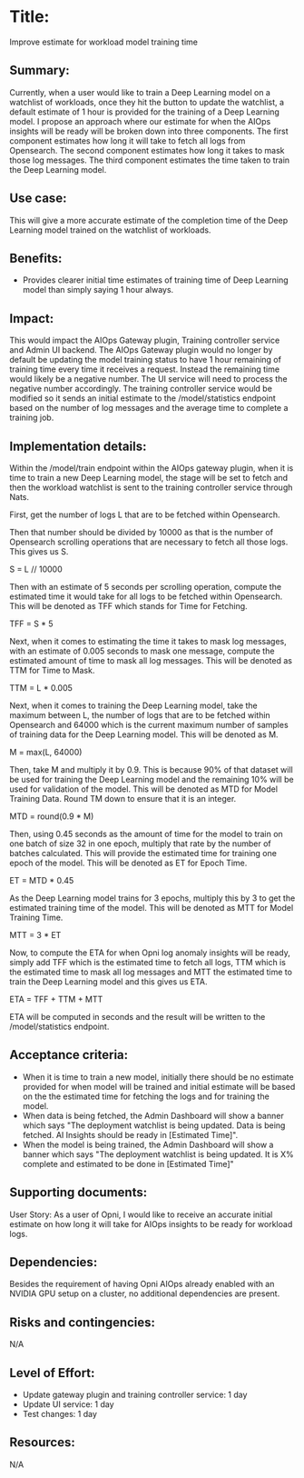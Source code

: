 # Title: 
Improve estimate for workload model training time

## Summary: 
Currently, when a user would like to train a Deep Learning model on a watchlist of workloads, once they hit the button to update the watchlist, a default estimate of 1 hour is provided for the training of a Deep Learning model. I propose an approach where our estimate for when the AIOps insights will be ready will be broken down into three components. The first component estimates how long it will take to fetch all logs from Opensearch. The second component estimates how long it takes to mask those log messages. The third component estimates the time taken to train the Deep Learning model. 

## Use case: 
This will give a more accurate estimate of the completion time of the Deep Learning model trained on the watchlist of workloads. 

## Benefits: 
* Provides clearer initial time estimates of training time of Deep Learning model than simply saying 1 hour always.


## Impact: 
This would impact the AIOps Gateway plugin, Training controller service and Admin UI backend. The AIOps Gateway plugin would no longer by default be updating the model training status to have 1 hour remaining of training time every time it receives a request. Instead the remaining time would likely be a negative number. The UI service will need to process the negative number accordingly. The training controller service would be modified so it sends an initial estimate to the /model/statistics endpoint based on the number of log messages and the average time to complete a training job.

## Implementation details: 

 Within the /model/train endpoint within the AIOps gateway plugin, when it is time to train a new Deep Learning model, the stage will be set to fetch and then the workload watchlist is sent to the training controller service through Nats.

 First, get the number of logs L that are to be fetched within Opensearch. 
 
 Then that number should be divided by 10000 as that is the number of Opensearch scrolling operations that are necessary to fetch all those logs. This gives us S.

 S = L // 10000
 
 Then with an estimate of 5 seconds per scrolling operation, compute the estimated time it would take for all logs to be fetched within Opensearch. This will be denoted as TFF which stands for Time for Fetching.
 
 TFF = S * 5

 Next, when it comes to estimating the time it takes to mask log messages, with an estimate of 0.005 seconds to mask one message, compute the estimated amount of time to mask all log messages. This will be denoted as TTM for Time to Mask.

 TTM = L * 0.005

 Next, when it comes to training the Deep Learning model, take the maximum between L, the number of logs that are
 to be fetched within Opensearch and 64000 which is the current maximum number of samples of training data for the Deep Learning model. This will be denoted as M. 
 
 M = max(L, 64000)
 
 Then, take M and multiply it by 0.9. This is because 90% of that dataset will be used for training the Deep Learning model and the remaining 10% will be used for validation of the model. This will be denoted as MTD for Model Training Data. Round TM down to ensure that it is an integer.
 
 MTD = round(0.9 * M)
 
 Then, using 0.45 seconds as the amount of time for the model to train on one batch of size 32 in one epoch, multiply that rate by the number of batches calculated. This will provide the estimated time for training one epoch of the model. This will be denoted as ET for Epoch Time.
 
 ET = MTD * 0.45
 
 As the Deep Learning model trains for 3 epochs, multiply this by 3 to get the estimated training time of the model. This will be denoted as MTT for Model Training Time.
 
 MTT = 3 * ET
 
 Now, to compute the ETA for when Opni log anomaly insights will be ready, simply add TFF which is the estimated time to fetch all logs, TTM which is the estimated time to mask all log messages and MTT the estimated time to train the Deep Learning model and this gives us ETA.
 
 ETA = TFF + TTM + MTT
 
 ETA will be computed in seconds and the result will be written to the /model/statistics endpoint.

## Acceptance criteria: 
* When it is time to train a new model, initially there should be no estimate provided for when model will be trained and initial estimate will be based on the the estimated time for fetching the logs and for training the model.
* When data is being fetched, the Admin Dashboard will show a banner which says "The deployment watchlist is being updated. Data is being fetched. AI Insights should be ready in [Estimated Time]".
* When the model is being trained, the Admin Dashboard will show a banner which says "The deployment watchlist is being updated. It is X% complete and estimated to be done in [Estimated Time]"

## Supporting documents: 
User Story:
As a user of Opni, I would like to receive an accurate initial estimate on how long it will take for AIOps insights to be ready for workload logs.


## Dependencies: 
Besides the requirement of having Opni AIOps already enabled with an NVIDIA GPU setup on a cluster, no additional dependencies are present.

## Risks and contingencies: 
N/A

## Level of Effort: 
* Update gateway plugin and training controller service: 1 day
* Update UI service: 1 day
* Test changes: 1 day

## Resources: 
N/A